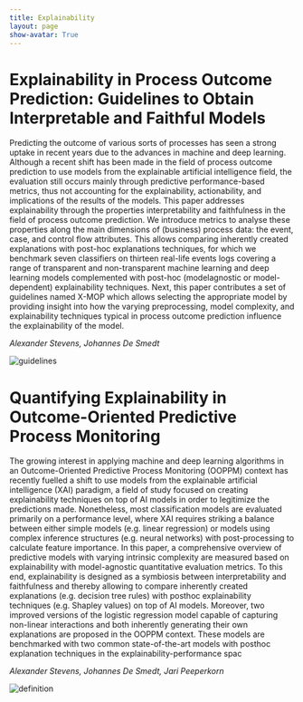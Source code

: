 ```yaml
---
title: Explainability
layout: page
show-avatar: True
---
```

# Explainability in Process Outcome Prediction: Guidelines to Obtain Interpretable and Faithful Models

Predicting the outcome of various sorts of processes has seen a strong uptake in recent years due to the advances in machine and deep learning. Although a recent shift has been made in the field of process outcome prediction to use models from the explainable artificial intelligence field, the evaluation still occurs mainly through predictive performance-based metrics, thus not accounting for the explainability, actionability, and implications of the results of the models. This
paper addresses explainability through the properties interpretability and faithfulness in the field of process outcome prediction. We introduce metrics to analyse these properties along the main dimensions of (business) process data: the event, case, and control flow attributes. This allows comparing inherently created explanations with post-hoc explanations techniques, for which we benchmark seven classifiers on thirteen real-life events logs covering a range of transparent and
non-transparent machine learning and deep learning models complemented with post-hoc (modelagnostic or model-dependent) explainability techniques. Next, this paper contributes a set of guidelines named X-MOP which allows selecting the appropriate model by providing insight into how the varying preprocessing, model complexity, and explainability techniques typical in process outcome prediction influence the explainability of the model.

*Alexander Stevens, Johannes De Smedt*

![guidelines](https://user-images.githubusercontent.com/75080516/207954132-4742ce74-7031-4595-a488-a97d98f0a428.png)

# Quantifying Explainability in Outcome-Oriented Predictive Process Monitoring

The growing interest in applying machine and deep learning algorithms in an Outcome-Oriented Predictive Process Monitoring (OOPPM) context has recently fuelled a shift to use models from the explainable artificial intelligence (XAI) paradigm, a field of study focused on creating explainability techniques on top of AI models in order to legitimize the predictions made. Nonetheless, most classification models are evaluated primarily on a performance level, where XAI requires striking a balance between either simple models (e.g. linear regression) or models using complex inference structures (e.g. neural networks) with post-processing to calculate feature importance. In this paper, a comprehensive overview of predictive models with varying intrinsic complexity are measured based on explainability with model-agnostic quantitative evaluation metrics. To this end, explainability is designed as a symbiosis between interpretability and faithfulness and thereby allowing to compare inherently created explanations (e.g. decision tree rules) with posthoc explainability techniques (e.g. Shapley values) on top of AI models. Moreover, two improved versions of the logistic regression model capable of capturing non-linear interactions and both inherently generating their own explanations are proposed in the OOPPM context. These models are benchmarked with two common state-of-the-art models with posthoc explanation techniques in the explainability-performance spac

*Alexander Stevens, Johannes De Smedt, Jari Peeperkorn*

![definition](https://user-images.githubusercontent.com/75080516/207955809-7142abfd-b71a-4ffe-8889-c1078db73028.PNG)
